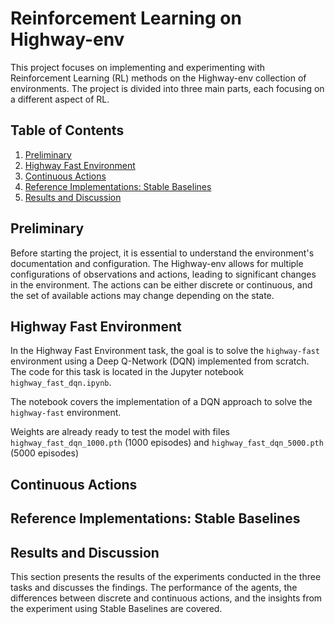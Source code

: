 # Reinforcement Learning on Highway-env

This project focuses on implementing and experimenting with Reinforcement Learning (RL) methods on the Highway-env collection of environments. The project is divided into three main parts, each focusing on a different aspect of RL.

## Table of Contents
1. [Preliminary](#preliminary)
2. [Highway Fast Environment](#highway-fast-environment)
3. [Continuous Actions](#continuous-actions)
4. [Reference Implementations: Stable Baselines](#reference-implementations-stable-baselines)
5. [Results and Discussion](#results-and-discussion)

## Preliminary <a name="preliminary"></a>
Before starting the project, it is essential to understand the environment's documentation and configuration. The Highway-env allows for multiple configurations of observations and actions, leading to significant changes in the environment. The actions can be either discrete or continuous, and the set of available actions may change depending on the state.

## Highway Fast Environment <a name="highway-fast-environment"></a>

In the Highway Fast Environment task, the goal is to solve the `highway-fast` environment using a Deep Q-Network (DQN) implemented from scratch. The code for this task is located in the Jupyter notebook `highway_fast_dqn.ipynb`.

The notebook covers the implementation of a DQN approach to solve the `highway-fast` environment.

Weights are already ready to test the model with files `highway_fast_dqn_1000.pth` (1000 episodes) and `highway_fast_dqn_5000.pth` (5000 episodes)

## Continuous Actions <a name="continuous-actions"></a>


## Reference Implementations: Stable Baselines <a name="reference-implementations-stable-baselines"></a>


## Results and Discussion <a name="results-and-discussion"></a>
This section presents the results of the experiments conducted in the three tasks and discusses the findings. The performance of the agents, the differences between discrete and continuous actions, and the insights from the experiment using Stable Baselines are covered.


